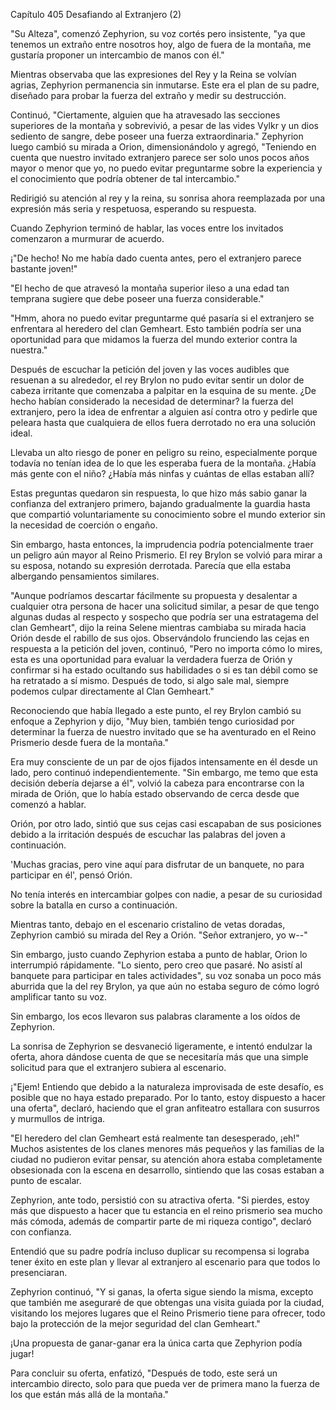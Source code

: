 
Capítulo 405 Desafiando al Extranjero (2)

"Su Alteza", comenzó Zephyrion, su voz cortés pero insistente, "ya que tenemos un extraño entre nosotros hoy, algo de fuera de la montaña, me gustaría proponer un intercambio de manos con él."

Mientras observaba que las expresiones del Rey y la Reina se volvían agrias, Zephyrion permanencia sin inmutarse. Este era el plan de su padre, diseñado para probar la fuerza del extraño y medir su destrucción.

Continuó, "Ciertamente, alguien que ha atravesado las secciones superiores de la montaña y sobrevivió, a pesar de las vides Vylkr y un dios sediento de sangre, debe poseer una fuerza extraordinaria." Zephyrion luego cambió su mirada a Orion, dimensionándolo y agregó, "Teniendo en cuenta que nuestro invitado extranjero parece ser solo unos pocos años mayor o menor que yo, no puedo evitar preguntarme sobre la experiencia y el conocimiento que podría obtener de tal intercambio."

Redirigió su atención al rey y la reina, su sonrisa ahora reemplazada por una expresión más seria y respetuosa, esperando su respuesta.

Cuando Zephyrion terminó de hablar, las voces entre los invitados comenzaron a murmurar de acuerdo.

¡"De hecho! No me había dado cuenta antes, pero el extranjero parece bastante joven!"

"El hecho de que atravesó la montaña superior ileso a una edad tan temprana sugiere que debe poseer una fuerza considerable."

"Hmm, ahora no puedo evitar preguntarme qué pasaría si el extranjero se enfrentara al heredero del clan Gemheart. Esto también podría ser una oportunidad para que midamos la fuerza del mundo exterior contra la nuestra."

Después de escuchar la petición del joven y las voces audibles que resuenan a su alrededor, el rey Brylon no pudo evitar sentir un dolor de cabeza irritante que comenzaba a palpitar en la esquina de su mente. ¿De hecho habían considerado la necesidad de determinar? la fuerza del extranjero, pero la idea de enfrentar a alguien así contra otro y pedirle que peleara hasta que cualquiera de ellos fuera derrotado no era una solución ideal.

Llevaba un alto riesgo de poner en peligro su reino, especialmente porque todavía no tenían idea de lo que les esperaba fuera de la montaña. ¿Había más gente con el niño? ¿Había más ninfas y cuántas de ellas estaban allí?

Estas preguntas quedaron sin respuesta, lo que hizo más sabio ganar la confianza del extranjero primero, bajando gradualmente la guardia hasta que compartió voluntariamente su conocimiento sobre el mundo exterior sin la necesidad de coerción o engaño.

Sin embargo, hasta entonces, la imprudencia podría potencialmente traer un peligro aún mayor al Reino Prismerio. El rey Brylon se volvió para mirar a su esposa, notando su expresión derrotada. Parecía que ella estaba albergando pensamientos similares.

"Aunque podríamos descartar fácilmente su propuesta y desalentar a cualquier otra persona de hacer una solicitud similar, a pesar de que tengo algunas dudas al respecto y sospecho que podría ser una estratagema del clan Gemheart", dijo la reina Selene mientras cambiaba su mirada hacia Orión desde el rabillo de sus ojos. Observándolo frunciendo las cejas en respuesta a la petición del joven, continuó, "Pero no importa cómo lo mires, esta es una oportunidad para evaluar la verdadera fuerza de Orión y confirmar si ha estado ocultando sus habilidades o si es tan débil como se ha retratado a sí mismo. Después de todo, si algo sale mal, siempre podemos culpar directamente al Clan Gemheart."

Reconociendo que había llegado a este punto, el rey Brylon cambió su enfoque a Zephyrion y dijo, "Muy bien, también tengo curiosidad por determinar la fuerza de nuestro invitado que se ha aventurado en el Reino Prismerio desde fuera de la montaña."

Era muy consciente de un par de ojos fijados intensamente en él desde un lado, pero continuó independientemente. "Sin embargo, me temo que esta decisión debería dejarse a él", volvió la cabeza para encontrarse con la mirada de Orión, que lo había estado observando de cerca desde que comenzó a hablar.

Orión, por otro lado, sintió que sus cejas casi escapaban de sus posiciones debido a la irritación después de escuchar las palabras del joven a continuación.

'Muchas gracias, pero vine aquí para disfrutar de un banquete, no para participar en él', pensó Orión.

No tenía interés en intercambiar golpes con nadie, a pesar de su curiosidad sobre la batalla en curso a continuación.

Mientras tanto, debajo en el escenario cristalino de vetas doradas, Zephyrion cambió su mirada del Rey a Orión. "Señor extranjero, yo w--"

Sin embargo, justo cuando Zephyrion estaba a punto de hablar, Orion lo interrumpió rápidamente. "Lo siento, pero creo que pasaré. No asistí al banquete para participar en tales actividades", su voz sonaba un poco más aburrida que la del rey Brylon, ya que aún no estaba seguro de cómo logró amplificar tanto su voz.

Sin embargo, los ecos llevaron sus palabras claramente a los oídos de Zephyrion.

La sonrisa de Zephyrion se desvaneció ligeramente, e intentó endulzar la oferta, ahora dándose cuenta de que se necesitaría más que una simple solicitud para que el extranjero subiera al escenario.

¡"Ejem! Entiendo que debido a la naturaleza improvisada de este desafío, es posible que no haya estado preparado. Por lo tanto, estoy dispuesto a hacer una oferta", declaró, haciendo que el gran anfiteatro estallara con susurros y murmullos de intriga.

"El heredero del clan Gemheart está realmente tan desesperado, ¡eh!" Muchos asistentes de los clanes menores más pequeños y las familias de la ciudad no pudieron evitar pensar, su atención ahora estaba completamente obsesionada con la escena en desarrollo, sintiendo que las cosas estaban a punto de escalar.

Zephyrion, ante todo, persistió con su atractiva oferta. "Si pierdes, estoy más que dispuesto a hacer que tu estancia en el reino prismerio sea mucho más cómoda, además de compartir parte de mi riqueza contigo", declaró con confianza.

Entendió que su padre podría incluso duplicar su recompensa si lograba tener éxito en este plan y llevar al extranjero al escenario para que todos lo presenciaran.

Zephyrion continuó, "Y si ganas, la oferta sigue siendo la misma, excepto que también me aseguraré de que obtengas una visita guiada por la ciudad, visitando los mejores lugares que el Reino Prismerio tiene para ofrecer, todo bajo la protección de la mejor seguridad del clan Gemheart."

¡Una propuesta de ganar-ganar era la única carta que Zephyrion podía jugar!

Para concluir su oferta, enfatizó, "Después de todo, este será un intercambio directo, solo para que pueda ver de primera mano la fuerza de los que están más allá de la montaña."
